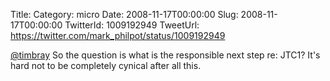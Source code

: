 Title: 
Category: micro
Date: 2008-11-17T00:00:00
Slug: 2008-11-17T00:00:00
TwitterId: 1009192949
TweetUrl: https://twitter.com/mark_philpot/status/1009192949

[@timbray](https://twitter.com/timbray) So the question is what is the responsible next step re: JTC1? It's hard not to be completely cynical after all this.